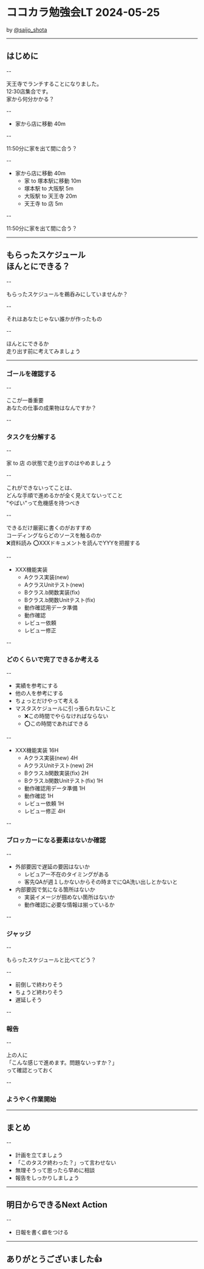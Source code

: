 # ココカラ勉強会LT 2024-05-25
by [@saijo_shota](https://twitter.com/saijo_shota)

---

## はじめに

--

天王寺でランチすることになりました。<br/>
12:30店集合です。<br/>
家から何分かかる？

--

- 家から店に移動 40m

--

11:50分に家を出て間に合う？

--

- 家から店に移動 40m
  - 家 to 塚本駅に移動 10m
  - 塚本駅 to 大阪駅 5m
  - 大阪駅 to 天王寺 20m
  - 天王寺 to 店 5m

--

11:50分に家を出て間に合う？

---

## もらったスケジュール<br/>ほんとにできる？

--

もらったスケジュールを鵜呑みにしていませんか？

--

それはあなたじゃない誰かが作ったもの

--

ほんとにできるか<br />
走り出す前に考えてみましょう

---

### ゴールを確認する

--

ここが一番重要<br />
あなたの仕事の成果物はなんですか？


--

### タスクを分解する

--

家 to 店 の状態で走り出すのはやめましょう

--

これができないってことは、<br />
どんな手順で進めるかが全く見えてないってこと<br />
"やばい"って危機感を持つべき

--

できるだけ厳密に書くのがおすすめ<br />
コーディングならどのソースを触るのか<br />
❌資料読み ⭕️XXXドキュメントを読んでYYYを把握する

--

- XXX機能実装
  - Aクラス実装(new)
  - AクラスUnitテスト(new)
  - Bクラス.b関数実装(fix)
  - Bクラス.b関数Unitテスト(fix)
  - 動作確認用データ準備
  - 動作確認
  - レビュー依頼
  - レビュー修正

--

### どのくらいで完了できるか考える

--

- 実績を参考にする
- 他の人を参考にする
- ちょっとだけやって考える
- マスタスケジュールに引っ張られないこと
  - ❌この時間でやらなければならない
  - ⭕️この時間であればできる

--

- XXX機能実装 16H
  - Aクラス実装(new) 4H
  - AクラスUnitテスト(new) 2H
  - Bクラス.b関数実装(fix) 2H          
  - Bクラス.b関数Unitテスト(fix) 1H
  - 動作確認用データ準備 1H
  - 動作確認 1H
  - レビュー依頼 1H
  - レビュー修正 4H

--

### ブロッカーになる要素はないか確認

--

- 外部要因で遅延の要因はないか
  - レビュアー不在のタイミングがある
  - 客先QAが週１しかないからその時までにQA洗い出しとかないと
- 内部要因で気になる箇所はないか
  - 実装イメージが掴めない箇所はないか
  - 動作確認に必要な情報は揃っているか

--

### ジャッジ

--

もらったスケジュールと比べてどう？

--

- 前倒しで終わりそう
- ちょうど終わりそう
- 遅延しそう

--

### 報告

--

上の人に<br />
「こんな感じで進めます。問題ないっすか？」<br />
って確認とっておく

--

### ようやく作業開始

---

## まとめ

--

- 計画を立てましょう
- 「このタスク終わった？」って言わせない
- 無理そうって思ったら早めに相談
- 報告をしっかりしましょう

---

## 明日からできるNext Action

--

- 日報を書く癖をつける

---

## ありがとうございました👍